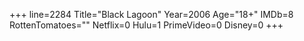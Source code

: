 +++
line=2284
Title="Black Lagoon"
Year=2006
Age="18+"
IMDb=8
RottenTomatoes=""
Netflix=0
Hulu=1
PrimeVideo=0
Disney=0
+++


